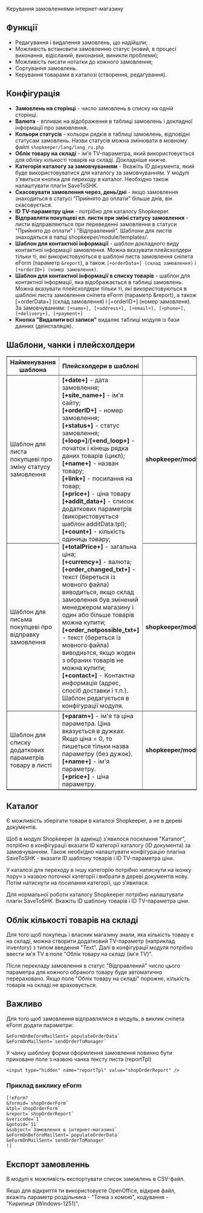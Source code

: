 Керування замовленнями інтернет-магазину
## Функції ##
- Редагування і видалення замовлень, що надійшли;
- Можливість встановити замовленню статус (новий, в процесі виконання, відісланий, виконаний, виникли проблеми);
- Можливість писати нотатки до кожного замовлення;
- Сортування замовлень.
- Керування товарами в каталозі (створення, редагування).

## Конфігурація ##
- **Замовлень на сторінці** -  число замовлень в списку на одній сторінці.
- **Валюта** - впливає на відображення в таблиці замовлень і докладної інформації про замовлення.
- **Кольори статусів** - кольори рядків в таблиці замовлень, відповідні статусам замовлень. Назви статусів можна змінювати в мовному файлі `shopkeeper/lang/lang_ru.php`
- **Облік товару на складі** - ім'я TV-параметра, який використовується для обліку кількості товарів на складі. Докладніше нижче.
- **Категорія каталогу за замовчуванням** - Вкажіть ID документа, який буде використовуватися для каталогу за замовчуванням. У модулі з'явиться кнопка для переходу в каталог. Необхідно також налаштувати плагін SaveToSHK.
- **Скасовувати замовлення через, день/дні** - якщо замовлення знаходиться в статусі "Прийнято до оплати" більше днів, він скасовується.
- **ID TV-параметру ціни** - потрібно для каталогу Shopkeeper.
- **Відправляти покупцеві ел. листи при зміні статусу замовлення** - листи відправляються при переведенні замовлення в статуси "Прийнято до оплати" і "Відправлений". Шаблони для листів знаходяться в папці shopkeeper/module/templates/.
- **Шаблон для контактної інформації** - шаблон докладного виду контактної інформації замовлення. Можна вказувати плейсхолдери тільки ті, які використовуються в шаблоні листа замовлення сніпета eForm (параметр `&report`), а також `[+orderData+] (склад замовлення)` і `[+orderID+] (номер замовлення)`.
- **Шаблон для контактної інформації в списку товарів** - шаблон для контактної інформації, яка відображається в таблиці замовлень.
Можна вказувати плейсхолдери тільки ті, які використовуються в шаблоні листа замовлення сніпета eForm (параметр &report), а також [+orderData+] (склад замовлення) і [+orderID+] (номер замовленя). 
За замовчуванням: `[+name+], [+address+], [+email+], [+phone+], [+delivery+], [+payment+]`
- **Кнопка "Видалити всі записи"** видаляє таблиці модуля із бази данних (деінсталяція).

## Шаблони, чанки і плейсхолдери ##
<table border="1" cellpadding="5">
<tbody><tr>
  <th>Найменування шаблона</th>
  <th>Плейсхолдери в шаблоні</th>
  <th>Примітка</th>
</tr>
<tr>
  <td>Шаблон для листа покупцеві про зміну статусу замовлення</td>
  <td rowspan="2">
    <b>[+date+]</b> - дата замовлення;<br>
    <b>[+site_name+]</b> - ім'я сайту;<br>
    <b>[+orderID+]</b> - номер замовлення;<br>
    <b>[+status+]</b> - статус замовлення;<br>
    <b>[+loop+]</b>/<b>[+end_loop+]</b> - початок і кінець рядка даних товарів (цикл);<br>
    <b>[+name+]</b> - назван товару;<br>
    <b>[+link+]</b> - посилання на товар;<br>
    <b>[+price+]</b> - ціна товару<br>
    <b>[+addit_data+]</b> - список додаткових параметрів (використовується шаблон additData.tpl);<br>
    <b>[+count+]</b> - кількість одиниць товару;<br>
    <b>[+totalPrice+]</b> - загальна ціна;<br>
    <b>[+currency+]</b> - валюта;<br>
    <b>[+order_changed_txt+]</b> - текст (береться із мовного файла) виводиться, якщо склад замовлення був змінений менеджером магазину і один або більше товарів можна купити;<br>
    <b>[+order_notpossible_txt+]</b> - текст (береться із мовного файла) виводиьтся, якщо жоден з обраних товарів не можна купити;<br>
    <!--b>&#91;+if_changed+&#93;</b>/<b>&#91;+end_if+&#93;</b> - Текст між цих плейсхолдерів відправлятиметься, якщо склад замовлення був змінений менеджером (наприклад видалений якийсь товар).<br-->
    <b>[+contact+]</b> - Контактна информація (адрес, спосіб доставки і т.п.). Шаблон редагується в конфігурації модуля.
  </td>
  <td><b>shopkeeper/module/templates/mail_changeStatus.tpl</b></td>
</tr>
<tr>
  <td>Шаблон для письма покупцеві про відправку замовлення</td>
  <td><b>shopkeeper/module/templates/mail_shipped.tpl</b></td>
</tr>
<tr>
  <td>Шаблон для списку додаткових параметрів товару в листі</td>
  <td>
    <b>[+param+]</b> - ім'я та ціна параметра. Ціна вказується в дужках. Якщо ціна = 0, то пишеться тільки назва параметру (без дужок).<br>
    <b>[+name+]</b> - ім'я параметру.<br>
    <b>[+price+]</b> - ціна параметру.
  </td>
  <td><b>shopkeeper/module/templates/additData.tpl</b></td>
</tr>
</tbody></table>

## Каталог ##
Є можливість зберігати товари в каталозі Shopkeeper, а не в дереві документів.

Щоб в модулі Shopkeeper (в адмінці) з'явилося посилання "Каталог", потрібно в конфігурації вказати ID категорії каталогу (ID документа) за замовчуванням.
Також необхідно налаштувати конфігурацію плагіна SaveToSHK - вказати ID шаблону товарів і ID TV-параметра ціни.

У каталозі для переходу в іншу категорію потрібно натиснути на іконку поруч з назвою поточної категорії і вибрати в дереві документів нову. Потім натиснути на посилання категорії, що з'явилася.

Для нормальної роботи каталогу Shopkeeper потрібно налаштувати плагін SaveToSHK. Вкажіть ID шаблону товарів і ID TV-параметра ціни.

## Облік кількості товарів на складі ##
Для того щоб покупець і власник магазину знали, яка кількість товару є на складі, можна створити додатковий TV-параметр (наприклад inventory) з типом введення "Text". Далі в конфігурації модуля потрібно ввести ім'я TV в поле "Облік товару на складі (ім'я TV)". 

Після перекладу замовлення в статус "Відправлений" число цього параметра для кожного обраного товару буде автоматично перераховано. Якщо поле "Облік товару на складі" порожнє, кількість товарів на складі не враховується.

## Важливо ##
Для того щоб замовлення відправлялися в модуль, в виклик сніпета eForm додати параметри:
```
&eFormOnBeforeMailSent=`populateOrderData`
&eFormOnMailSent=`sendOrderToManager`
```


У чанку шаблону форми оформлення замовлення повинно бути приховане поле з назвою чанка тексту листа (reportTpl) 

```<input type="hidden" name="reportTpl" value="shopOrderReport" />```

### Приклад виклику eForm ###

```
[!eForm?
&formid=`shopOrderForm`
&tpl=`shopOrderForm`
&report=`shopOrderReport`
&vericode=`1`
&gotoid=`11`
&subject=`Замовлення в інтернет-магазині`
&eFormOnBeforeMailSent=`populateOrderData`
&eFormOnMailSent=`sendOrderToManager`
!] 
```

## Експорт замовленнь ##
В модулі є можливість експортувати список замовлень в CSV-файл. 

Якщо для відкриття ти використовуєте OpenOffice, відкрив файл, вкажіть параметр роздільника - "Точка з комою", кодування - "Кирилиця (Windows-1251)".
